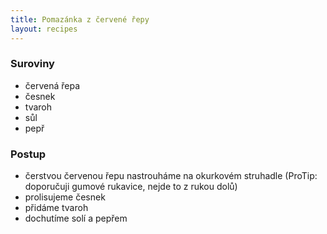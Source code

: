 ```yaml
---
title: Pomazánka z červené řepy
layout: recipes
---
```


### Suroviny
- červená řepa
- česnek
- tvaroh
- sůl
- pepř

### Postup
- čerstvou červenou řepu nastrouháme na okurkovém struhadle (ProTip: doporučuji gumové rukavice, nejde to z rukou dolů)
- prolisujeme česnek
- přidáme tvaroh
- dochutíme solí a pepřem


